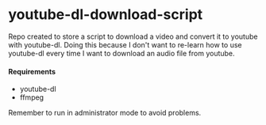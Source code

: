 # youtube-dl-download-script
Repo created to store a script to download a video and convert it to youtube with youtube-dl. Doing this because I don't want to re-learn how to use youtube-dl every time I want to download an audio file from youtube.

#### Requirements
- youtube-dl
- ffmpeg

Remember to run in administrator mode to avoid problems.
